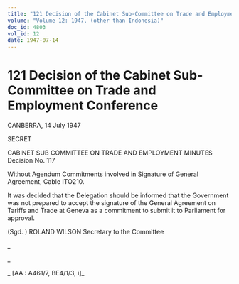 ```yaml
---
title: "121 Decision of the Cabinet Sub-Committee on Trade and Employment Conference"
volume: "Volume 12: 1947, (other than Indonesia)"
doc_id: 4803
vol_id: 12
date: 1947-07-14
---
```


# 121 Decision of the Cabinet Sub-Committee on Trade and Employment Conference

CANBERRA, 14 July 1947

SECRET

CABINET SUB COMMITTEE ON TRADE AND EMPLOYMENT MINUTES Decision No. 117

Without Agendum Commitments involved in Signature of General Agreement, Cable ITO210.

It was decided that the Delegation should be informed that the Government was not prepared to accept the signature of the General Agreement on Tariffs and Trade at Geneva as a commitment to submit it to Parliament for approval.

(Sgd. ) ROLAND WILSON Secretary to the Committee

_

_

_ [AA : A461/7, BE4/1/3, i]_
